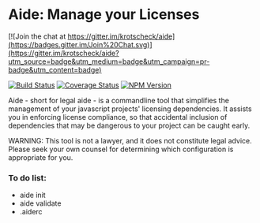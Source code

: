 # Aide: Manage your Licenses

[![Join the chat at https://gitter.im/krotscheck/aide](https://badges.gitter.im/Join%20Chat.svg)](https://gitter.im/krotscheck/aide?utm_source=badge&utm_medium=badge&utm_campaign=pr-badge&utm_content=badge)

[![Build Status](https://travis-ci.org/krotscheck/aide.svg?branch=master)](https://travis-ci.org/krotscheck/aide)
[![Coverage Status](https://coveralls.io/repos/krotscheck/aide/badge.svg?branch=master)](https://coveralls.io/r/krotscheck/aide?branch=master)
[![NPM Version](https://img.shields.io/npm/v/aide.svg)](https://www.npmjs.com/package/aide)

Aide - short for legal aide - is a commandline tool that simplifies the management of your 
javascript projects' licensing dependencies. It assists you in enforcing license compliance, so 
that accidental inclusion of dependencies that may be dangerous to your project can be caught early.

WARNING: This tool is not a lawyer, and it does not constitute legal advice. Please seek your own
counsel for determining which configuration is appropriate for you.

### To do list:

* aide init
* aide validate
* .aiderc
